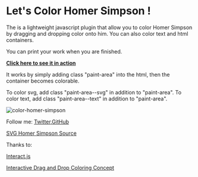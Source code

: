 Let's Color Homer Simpson !
=========


The is a lightweight javascript plugin that allow you to color Homer Simpson by dragging and dropping color onto him. You can also color text and html containers. 

You can print your work when you are finished. 

<strong>[Click here to see it in action](http://chloechen.io/color-homer-simpson/)</strong>


It works by simply adding class "paint-area" into the html, then the container becomes colorable. 

To color svg, add class "paint-area--svg" in addition to "paint-area". 
To color text, add class "paint-area--text"
in addition to "paint-area".

![color-homer-simpson](http://chloechen.io/color-homer-simpson/img/homer.png)


Follow me: [Twitter](https://twitter.com/chloechenlei),[GitHub](https://github.com/chloeleichen)

[SVG Homer Simpson Source](https://github.com/In-Loco-Media/svg_geometry/blob/master/spec/svg_geometry/files/homer-simpson.svg)

Thanks to: 

[Interact.js](interactjs.io/)

[Interactive Drag and Drop Coloring Concept](http://tympanus.net/codrops/2015/04/22/interactive-drag-drop-coloring-concept/)


